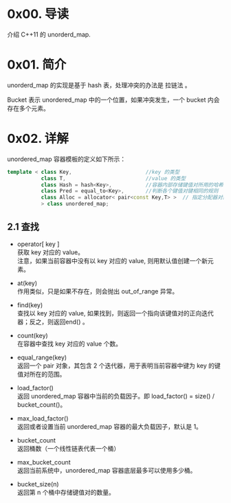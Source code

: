 # 0x00. 导读

介绍 C++11 的 unorderd_map.

# 0x01. 简介

unorderd_map 的实现是基于 hash 表，处理冲突的办法是 拉链法 。

Bucket 表示 unordered_map 中的一个位置，如果冲突发生，一个 bucket 内会存在多个元素。

# 0x02. 详解

unordered_map 容器模板的定义如下所示：  
```c++
template < class Key,                        //key 的类型
           class T,                          //value 的类型
           class Hash = hash<Key>,           //容器内部存储键值对所用的哈希函数
           class Pred = equal_to<Key>,       //判断各个键值对键相同的规则
           class Alloc = allocator< pair<const Key,T> >  // 指定分配器对象的类型
           > class unordered_map;
```

## 2.1 查找

- operator[ key ]  
    获取 key 对应的 value。  
    注意，如果当前容器中没有以 key 对应的 value, 则用默认值创建一个新元素。

- at(key)  
    作用类似，只是如果不存在，则会抛出 out_of_range 异常。

- find(key)  
	查找以 key 对应的 value, 如果找到，则返回一个指向该键值对的正向迭代器；反之，则返回end() 。

- count(key)  
	在容器中查找 key 对应的 value 个数。

- equal_range(key)  
    返回一个 pair 对象，其包含 2 个迭代器，用于表明当前容器中键为 key 的键值对所在的范围。

- load_factor()  
	返回 unordered_map 容器中当前的负载因子。即 load_factor() = size() / bucket_count()。

- max_load_factor()	  
    返回或者设置当前 unordered_map 容器的最大负载因子，默认是 1。

- bucket_count  
    返回桶数（一个线性链表代表一个桶）

- max_bucket_count   
    返回当前系统中，unordered_map 容器底层最多可以使用多少桶。

- bucket_size(n)  
    返回第 n 个桶中存储键值对的数量。
